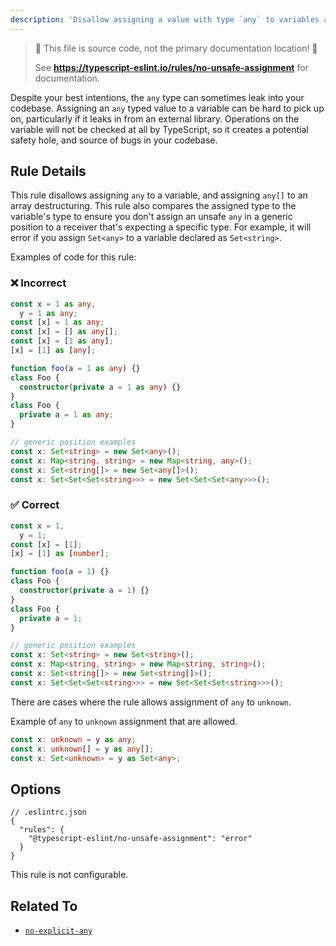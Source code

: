 ```yaml
---
description: 'Disallow assigning a value with type `any` to variables and properties.'
---
```


> 🛑 This file is source code, not the primary documentation location! 🛑
>
> See **https://typescript-eslint.io/rules/no-unsafe-assignment** for documentation.

Despite your best intentions, the `any` type can sometimes leak into your codebase.
Assigning an `any` typed value to a variable can be hard to pick up on, particularly if it leaks in from an external library. Operations on the variable will not be checked at all by TypeScript, so it creates a potential safety hole, and source of bugs in your codebase.

## Rule Details

This rule disallows assigning `any` to a variable, and assigning `any[]` to an array destructuring.
This rule also compares the assigned type to the variable's type to ensure you don't assign an unsafe `any` in a generic position to a receiver that's expecting a specific type. For example, it will error if you assign `Set<any>` to a variable declared as `Set<string>`.

Examples of code for this rule:

<!--tabs-->

### ❌ Incorrect

```ts
const x = 1 as any,
  y = 1 as any;
const [x] = 1 as any;
const [x] = [] as any[];
const [x] = [1 as any];
[x] = [1] as [any];

function foo(a = 1 as any) {}
class Foo {
  constructor(private a = 1 as any) {}
}
class Foo {
  private a = 1 as any;
}

// generic position examples
const x: Set<string> = new Set<any>();
const x: Map<string, string> = new Map<string, any>();
const x: Set<string[]> = new Set<any[]>();
const x: Set<Set<Set<string>>> = new Set<Set<Set<any>>>();
```

### ✅ Correct

```ts
const x = 1,
  y = 1;
const [x] = [1];
[x] = [1] as [number];

function foo(a = 1) {}
class Foo {
  constructor(private a = 1) {}
}
class Foo {
  private a = 1;
}

// generic position examples
const x: Set<string> = new Set<string>();
const x: Map<string, string> = new Map<string, string>();
const x: Set<string[]> = new Set<string[]>();
const x: Set<Set<Set<string>>> = new Set<Set<Set<string>>>();
```

<!--/tabs-->

There are cases where the rule allows assignment of `any` to `unknown`.

Example of `any` to `unknown` assignment that are allowed.

```ts
const x: unknown = y as any;
const x: unknown[] = y as any[];
const x: Set<unknown> = y as Set<any>;
```

## Options

```jsonc
// .eslintrc.json
{
  "rules": {
    "@typescript-eslint/no-unsafe-assignment": "error"
  }
}
```

This rule is not configurable.

## Related To

- [`no-explicit-any`](./no-explicit-any.md)
